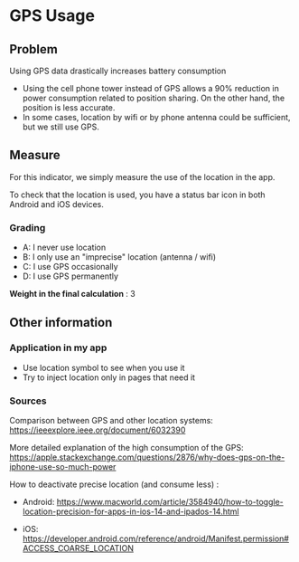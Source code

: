 # GPS Usage

## Problem

Using GPS data drastically increases battery consumption

- Using the cell phone tower instead of GPS allows a 90% reduction in power consumption related to position sharing. On the other hand, the position is less accurate.
- In some cases, location by wifi or by phone antenna could be sufficient, but we still use GPS.

## Measure

For this indicator, we simply measure the use of the location in the app.

To check that the location is used, you have a status bar icon in both Android and iOS devices.

### Grading

- A: I never use location
- B: I only use an "imprecise" location (antenna / wifi)
- C: I use GPS occasionally
- D: I use GPS permanently

**Weight in the final calculation** : 3

## Other information

### Application in my app

- Use location symbol to see when you use it
- Try to inject location only in pages that need it

### Sources

Comparison between GPS and other location systems: https://ieeexplore.ieee.org/document/6032390

More detailed explanation of the high consumption of the GPS: https://apple.stackexchange.com/questions/2876/why-does-gps-on-the-iphone-use-so-much-power

How to deactivate precise location (and consume less) :

- Android: https://www.macworld.com/article/3584940/how-to-toggle-location-precision-for-apps-in-ios-14-and-ipados-14.html

- iOS: https://developer.android.com/reference/android/Manifest.permission#ACCESS_COARSE_LOCATION
